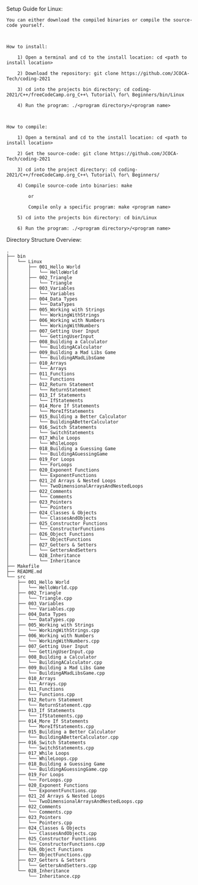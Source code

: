 Setup Guide for Linux:

    You can either download the compiled binaries or compile the source-code yourself.



    How to install:

        1) Open a terminal and cd to the install location: cd <path to install location>

        2) Download the repository: git clone https://github.com/JCOCA-Tech/coding-2021

        3) cd into the projects bin directory: cd coding-2021/C++/freeCodeCamp.org_C++\ Tutorial\ for\ Beginners/bin/Linux

        4) Run the program: ./<program directory>/<program name>



    How to compile:

        1) Open a terminal and cd to the install location: cd <path to install location>

        2) Get the source-code: git clone https://github.com/JCOCA-Tech/coding-2021

        3) cd into the project directory: cd coding-2021/C++/freeCodeCamp.org_C++\ Tutorial\ for\ Beginners/

        4) Compile source-code into binaries: make

            or

            Compile only a specific program: make <program name>

        5) cd into the projects bin directory: cd bin/Linux

        6) Run the program: ./<program directory>/<program name>



Directory Structure Overview:

    .
    ├── bin
    │   └── Linux
    │       ├── 001_Hello World
    │       │   └── HelloWorld
    │       ├── 002_Triangle
    │       │   └── Triangle
    │       ├── 003_Variables
    │       │   └── Variables
    │       ├── 004_Data Types
    │       │   └── DataTypes
    │       ├── 005_Working with Strings
    │       │   └── WorkingWithStrings
    │       ├── 006_Working with Numbers
    │       │   └── WorkingWithNumbers
    │       ├── 007_Getting User Input
    │       │   └── GettingUserInput
    │       ├── 008_Building a Calculator
    │       │   └── BuildingACalculator
    │       ├── 009_Building a Mad Libs Game
    │       │   └── BuildingAMadLibsGame
    │       ├── 010_Arrays
    │       │   └── Arrays
    │       ├── 011_Functions
    │       │   └── Functions
    │       ├── 012_Return Statement
    │       │   └── ReturnStatement
    │       ├── 013_If Statements
    │       │   └── IfStatements
    │       ├── 014_More If Statements
    │       │   └── MoreIfStatements
    │       ├── 015_Building a Better Calculator
    │       │   └── BuildingABetterCalculator
    │       ├── 016_Switch Statements
    │       │   └── SwitchStatements
    │       ├── 017_While Loops
    │       │   └── WhileLoops
    │       ├── 018_Building a Guessing Game
    │       │   └── BuildingAGuessingGame
    │       ├── 019_For Loops
    │       │   └── ForLoops
    │       ├── 020_Exponent Functions
    │       │   └── ExponentFunctions
    │       ├── 021_2d Arrays & Nested Loops
    │       │   └── TwoDimensionalArraysAndNestedLoops
    │       ├── 022_Comments
    │       │   └── Comments
    │       ├── 023_Pointers
    │       │   └── Pointers
    │       ├── 024_Classes & Objects
    │       │   └── ClassesAndObjects
    │       ├── 025_Constructor Functions
    │       │   └── ConstructorFunctions
    │       ├── 026_Object Functions
    │       │   └── ObjectFunctions
    │       ├── 027_Getters & Setters
    │       │   └── GettersAndSetters
    │       └── 028_Inheritance
    │           └── Inheritance
    ├── Makefile
    ├── README.md
    └── src
        ├── 001_Hello World
        │   └── HelloWorld.cpp
        ├── 002_Triangle
        │   └── Triangle.cpp
        ├── 003_Variables
        │   └── Variables.cpp
        ├── 004_Data Types
        │   └── DataTypes.cpp
        ├── 005_Working with Strings
        │   └── WorkingWithStrings.cpp
        ├── 006_Working with Numbers
        │   └── WorkingWithNumbers.cpp
        ├── 007_Getting User Input
        │   └── GettingUserInput.cpp
        ├── 008_Building a Calculator
        │   └── BuildingACalculator.cpp
        ├── 009_Building a Mad Libs Game
        │   └── BuildingAMadLibsGame.cpp
        ├── 010_Arrays
        │   └── Arrays.cpp
        ├── 011_Functions
        │   └── Functions.cpp
        ├── 012_Return Statement
        │   └── ReturnStatement.cpp
        ├── 013_If Statements
        │   └── IfStatements.cpp
        ├── 014_More If Statements
        │   └── MoreIfStatements.cpp
        ├── 015_Building a Better Calculator
        │   └── BuildingABetterCalculator.cpp
        ├── 016_Switch Statements
        │   └── SwitchStatements.cpp
        ├── 017_While Loops
        │   └── WhileLoops.cpp
        ├── 018_Building a Guessing Game
        │   └── BuildingAGuessingGame.cpp
        ├── 019_For Loops
        │   └── ForLoops.cpp
        ├── 020_Exponent Functions
        │   └── ExponentFunctions.cpp
        ├── 021_2d Arrays & Nested Loops
        │   └── TwoDimensionalArraysAndNestedLoops.cpp
        ├── 022_Comments
        │   └── Comments.cpp
        ├── 023_Pointers
        │   └── Pointers.cpp
        ├── 024_Classes & Objects
        │   └── ClassesAndObjects.cpp
        ├── 025_Constructor Functions
        │   └── ConstructorFunctions.cpp
        ├── 026_Object Functions
        │   └── ObjectFunctions.cpp
        ├── 027_Getters & Setters
        │   └── GettersAndSetters.cpp
        └── 028_Inheritance
            └── Inheritance.cpp
